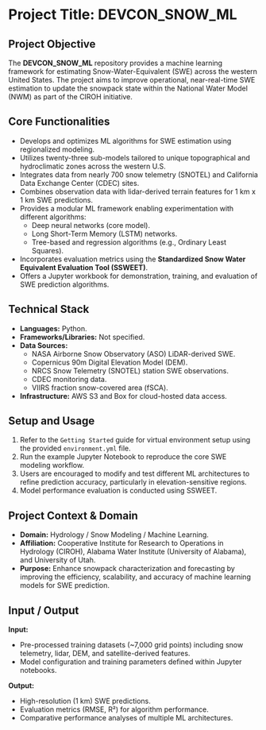 # Project Title: **DEVCON_SNOW_ML**

## Project Objective  
The **DEVCON_SNOW_ML** repository provides a machine learning framework for estimating Snow-Water-Equivalent (SWE) across the western United States. The project aims to improve operational, near-real-time SWE estimation to update the snowpack state within the National Water Model (NWM) as part of the CIROH initiative.

## Core Functionalities  
- Develops and optimizes ML algorithms for SWE estimation using regionalized modeling.  
- Utilizes twenty-three sub-models tailored to unique topographical and hydroclimatic zones across the western U.S.  
- Integrates data from nearly 700 snow telemetry (SNOTEL) and California Data Exchange Center (CDEC) sites.  
- Combines observation data with lidar-derived terrain features for 1 km x 1 km SWE predictions.  
- Provides a modular ML framework enabling experimentation with different algorithms:  
  - Deep neural networks (core model).  
  - Long Short-Term Memory (LSTM) networks.  
  - Tree-based and regression algorithms (e.g., Ordinary Least Squares).  
- Incorporates evaluation metrics using the **Standardized Snow Water Equivalent Evaluation Tool (SSWEET)**.  
- Offers a Jupyter workbook for demonstration, training, and evaluation of SWE prediction algorithms.  

## Technical Stack  
- **Languages:** Python.  
- **Frameworks/Libraries:** Not specified.  
- **Data Sources:**  
  - NASA Airborne Snow Observatory (ASO) LiDAR-derived SWE.  
  - Copernicus 90m Digital Elevation Model (DEM).  
  - NRCS Snow Telemetry (SNOTEL) station SWE observations.  
  - CDEC monitoring data.  
  - VIIRS fraction snow-covered area (fSCA).  
- **Infrastructure:** AWS S3 and Box for cloud-hosted data access.  

## Setup and Usage  
1. Refer to the `Getting Started` guide for virtual environment setup using the provided `environment.yml` file.  
2. Run the example Jupyter Notebook to reproduce the core SWE modeling workflow.  
3. Users are encouraged to modify and test different ML architectures to refine prediction accuracy, particularly in elevation-sensitive regions.  
4. Model performance evaluation is conducted using SSWEET.  

## Project Context & Domain  
- **Domain:** Hydrology / Snow Modeling / Machine Learning.  
- **Affiliation:** Cooperative Institute for Research to Operations in Hydrology (CIROH), Alabama Water Institute (University of Alabama), and University of Utah.  
- **Purpose:** Enhance snowpack characterization and forecasting by improving the efficiency, scalability, and accuracy of machine learning models for SWE prediction.  

## Input / Output  
**Input:**  
- Pre-processed training datasets (~7,000 grid points) including snow telemetry, lidar, DEM, and satellite-derived features.  
- Model configuration and training parameters defined within Jupyter notebooks.  

**Output:**  
- High-resolution (1 km) SWE predictions.  
- Evaluation metrics (RMSE, R²) for algorithm performance.  
- Comparative performance analyses of multiple ML architectures.  
